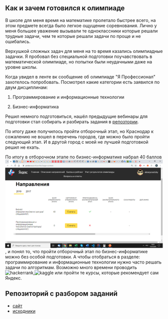 ## Как и зачем готовился к олимпиаде

В школе для меня время на математике пролетало быстрее всего, на этом предмете всегда было легкое ощущение соревнования.
Лично у меня большее уважение вызывали те одноклассники которые решали трудные задачи, чем те которые решали задачи по проще и не ошибались.


Верхушкой сложных задач для меня на то время казались олимпиадные задачки. Я пробовал без специальной подготовки 
поучавствовать в математической олимпиаде, но попытки были неудачными даже на уровне школы.

Когда увидел в ленте вк сообщение об олимпиаде "Я Профессионал" захотелось попробовать. Посмотрел какие категории есть
заявился по двум дисциплинам:

1) Программирование и информационные технологии

2) Бизнес-информатика

Решил немного подготовиться, нашёл предыдущие вебинары для подготовки стал собирать и разбирать задания в [репозтории](https://github.com/AlexeyOs/PrepareForYandexProfessional).

По итогу даже получилось пройти отборочный этап, но Краснодар к сожалению не вошел в перечень городов, где можно было пройти следующий этап. И в другой город с моей не лучшей подготовкой решил не ехать.

По итогу в отборочном этапе по бизнес-информатике набрал 40 баллов ![скриншот результатов](ScreenOfPoints.png), и понял то, что пройти отборочный этап по бизнес-информатике можно без особой подготовки. А чтобы отобраться в разделе: программирование и информационные технологии
нужно часто решать задачи по алгоритмам. Возможно много времени проводить ![hackerrank](https://www.hackerrank.com/dashboard),![kaggle](https://www.kaggle.com/) или пройти те курсы, которые рекомендует сам Яндекс.

## Репозиторий с разбором заданий 
- [cайт](https://alexeyos.github.io/PrepareForYandexProfessional/)
- [исходники](https://alexeyos.github.io/PrepareForYandexProfessional/)




